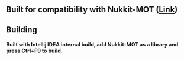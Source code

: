 ## Built for compatibility with Nukkit-MOT ([Link](https://github.com/MemoriesOfTime/Nukkit-MOT))

## Building 
#### Built with Intellij IDEA internal build, add Nukkit-MOT as a library and press Ctrl+F9 to build.